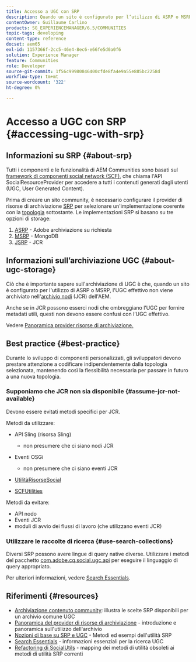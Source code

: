 ```yaml
---
title: Accesso a UGC con SRP
description: Quando un sito è configurato per l’utilizzo di ASRP o MSRP, l’UGC effettivo non viene memorizzato nell’archivio dei nodi (JCR) dell’AEM
contentOwner: Guillaume Carlino
products: SG_EXPERIENCEMANAGER/6.5/COMMUNITIES
topic-tags: developing
content-type: reference
docset: aem65
exl-id: 1157366f-2cc5-46e4-8ec6-e66fe5d0a0f6
solution: Experience Manager
feature: Communities
role: Developer
source-git-commit: 1f56c99980846400cfde8fa4e9a55e885bc2258d
workflow-type: tm+mt
source-wordcount: '322'
ht-degree: 0%

---
```


# Accesso a UGC con SRP {#accessing-ugc-with-srp}

## Informazioni su SRP {#about-srp}

Tutti i componenti e le funzionalità di AEM Communities sono basati sul [framework di componenti social network (SCF)](/help/communities/scf.md), che chiama l&#39;API SocialResourceProvider per accedere a tutti i contenuti generati dagli utenti (UGC, User Generated Content).

Prima di creare un sito community, è necessario configurare il provider di risorse di archiviazione [SRP](/help/communities/working-with-srp.md) per selezionare un&#39;implementazione coerente con la [topologia](/help/communities/topologies.md) sottostante. Le implementazioni SRP si basano su tre opzioni di storage:

1. [ASRP](/help/communities/asrp.md) - Adobe archiviazione su richiesta
1. [MSRP](/help/communities/msrp.md) - MongoDB
1. [JSRP](/help/communities/jsrp.md) - JCR

## Informazioni sull’archiviazione UGC {#about-ugc-storage}

Ciò che è importante sapere sull&#39;archiviazione di UGC è che, quando un sito è configurato per l&#39;utilizzo di ASRP o MSRP, l&#39;UGC effettivo non viene archiviato nell&#39;[archivio nodi](/help/sites-deploying/data-store-config.md) (JCR) dell&#39;AEM.

Anche se in JCR possono esserci nodi che ombreggiano l’UGC per fornire metadati utili, questi non devono essere confusi con l’UGC effettivo.

Vedere [Panoramica provider risorse di archiviazione.](/help/communities/srp.md)

## Best practice {#best-practice}

Durante lo sviluppo di componenti personalizzati, gli sviluppatori devono prestare attenzione a codificare indipendentemente dalla topologia selezionata, mantenendo così la flessibilità necessaria per passare in futuro a una nuova topologia.

### Supponiamo che JCR non sia disponibile {#assume-jcr-not-available}

Devono essere evitati metodi specifici per JCR.

Metodi da utilizzare:

* API Sling (risorsa Sling)

   * non presumere che ci siano nodi JCR

* Eventi OSGi

   * non presumere che ci siano eventi JCR

* [UtilitàRisorseSocial](/help/communities/socialutils.md#socialresourceutilities-package)
* [SCFUtilities](/help/communities/socialutils.md#scfutilities-package)

Metodi da evitare:

* API nodo
* Eventi JCR
* moduli di avvio dei flussi di lavoro (che utilizzano eventi JCR)

### Utilizzare le raccolte di ricerca {#use-search-collections}

Diversi SRP possono avere lingue di query native diverse. Utilizzare i metodi del pacchetto [com.adobe.cq.social.ugc.api](https://helpx.adobe.com/experience-manager/6-5/sites/developing/using/reference-materials/javadoc/com/adobe/cq/social/ugc/api/package-summary.html) per eseguire il linguaggio di query appropriato.

Per ulteriori informazioni, vedere [Search Essentials](/help/communities/search-implementation.md).

## Riferimenti {#resources}

* [Archiviazione contenuto community](/help/communities/working-with-srp.md): illustra le scelte SRP disponibili per un archivio comune UGC
* [Panoramica del provider di risorse di archiviazione](/help/communities/srp.md) - introduzione e panoramica sull&#39;utilizzo dell&#39;archivio
* [Nozioni di base su SRP e UGC](/help/communities/srp-and-ugc.md) - Metodi ed esempi dell&#39;utilità SRP
* [Search Essentials](/help/communities/search-implementation.md) - informazioni essenziali per la ricerca UGC
* [Refactoring di SocialUtils](/help/communities/socialutils.md) - mapping dei metodi di utilità obsoleti ai metodi di utilità SRP correnti
